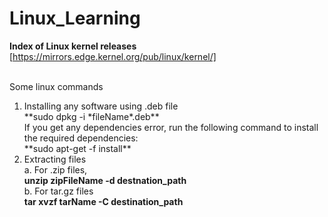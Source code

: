 # Linux_Learning
**Index of Linux kernel releases**  
[https://mirrors.edge.kernel.org/pub/linux/kernel/]

<br>
Some linux commands
<ol>
 <li>
Installing any software using .deb file<br>
  **sudo dpkg -i *fileName*.deb**<br>
  If you get any dependencies error, run the following command to install the required dependencies:
<br>**sudo apt-get -f install**
<br>
 </li>
 <li>
Extracting files <br>
   a. For .zip files, <br>
       <b>unzip zipFileName -d destnation_path</b> <br>
   b. For tar.gz files <br>
      <b>tar xvzf tarName -C destination_path</b> <br>
</li>
</ol>
